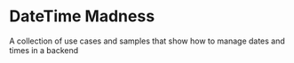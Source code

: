 # DateTime Madness
A collection of use cases and samples that show how to manage dates and times in a backend
